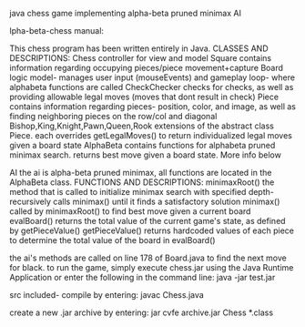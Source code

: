 java chess game implementing alpha-beta pruned minimax AI

lpha-beta-chess manual:

This chess program has been written entirely in Java.
CLASSES 		AND 		DESCRIPTIONS:
Chess					controller for view and model
Square					contains information regarding occupying pieces/piece movement+capture
Board					logic model- manages user input (mouseEvents) and gameplay loop- where alphabeta functions are called
CheckChecker				checks for checks, as well as providing allowable legal moves (moves that dont result in check)
Piece					contains information regarding pieces- position, color, and image, as well as finding neighboring pieces on the row/col and diagonal
Bishop,King,Knight,Pawn,Queen,Rook	extensions of the abstract class Piece. each overrides getLegalMoves() to return individualized legal moves given a board state
AlphaBeta				contains functions for alphabeta pruned minimax search. returns best move given a board state. More info below


AI
the ai is alpha-beta pruned minimax, all functions are located in the AlphaBeta class.
FUNCTIONS		AND		DESCRIPTIONS:
minimaxRoot()				the method that is called to initialize minimax search with specified depth- recursively calls minimax() until it finds a satisfactory solution
minimax()				called by minimaxRoot() to find best move given a current board
evalBoard()				returns the total value of the current game's state, as defined by getPieceValue()
getPieceValue()				returns hardcoded values of each piece to determine the total value of the board in evalBoard()

the ai's methods are called on line 178 of Board.java to find the next move for black.
to run the game, simply execute chess.jar using the Java Runtime Application or enter the following in the command line:
	java -jar test.jar

src included- compile by entering:
	javac Chess.java

create a new .jar archive by entering:
	jar cvfe archive.jar Chess *.class

